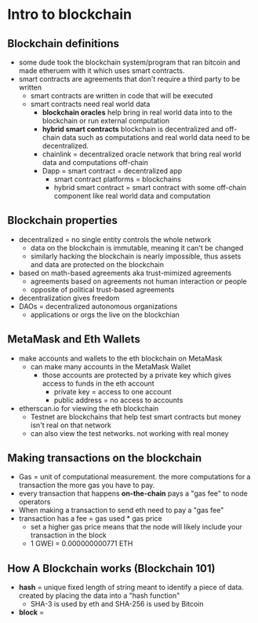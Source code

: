 # Intro to blockchain
## Blockchain definitions
- some dude took the blockchain system/program that ran bitcoin and made etheruem with it which uses smart contracts.
- smart contracts are agreements that don't require a third party to be written
    - smart contracts are written in code that will be executed
    - smart contracts need real world data
        - __blockchain oracles__ help bring in real world data into to the blockchain or run external computation 
        - __hybrid smart contracts__ blockchain is decentralized and off-chain data such as computations and real world data need to be decentralized.
        - chainlink = decentralized oracle network that bring real world data and computations off-chain
        - Dapp = smart contract = decentralized app 
            - smart contract platforms = blockchains
            - hybrid smart contract = smart contract with some off-chain component like real world data and computation

## Blockchain properties
- decentralized = no single entity controls the whole network
    - data on the blockchain is immutable, meaning it can't be changed
    - similarly hacking the blockchain is nearly impossible, thus assets and data are protected on the blockchain
- based on math-based agreements aka trust-mimized agreements
    - agreements based on agreements not human interaction or people
    - opposite of political trust-based agreements
- decentralization gives freedom
- DAOs = decentralized autonomous organizations
    - applications or orgs the live on the blockchian

## MetaMask and Eth Wallets
- make accounts and wallets to the eth blockchain on MetaMask
    - can make many accounts in the MetaMask Wallet
        - those accounts are protected by a private key which gives access to funds in the eth account
            - private key = access to one account
            - public address = no access to accounts
- etherscan.io for viewing the eth blockchain
    - Testnet are blockchains that help test smart contracts but money isn't real on that network
    - can also view the test networks. not working with real money

## Making transactions on the blockchain
-  Gas = unit of computational measurement. the more computations for a transaction the more gas you have to pay.
- every transaction that happens __on-the-chain__ pays a "gas fee" to node operators
- When making a transaction to send eth need to pay a "gas fee"
- transaction has a fee = gas used * gas price
    - set a higher gas price means that the node will likely include your transaction in the block
    - 1 GWEI = 0.000000000771 ETH

## How A Blockchain works (Blockchain 101)
- __hash__ = unique fixed length of string meant to identify a piece of data. created by placing the data into a "hash function"
    - SHA-3 is used by eth and SHA-256 is used by Bitcoin
- __block__ = 